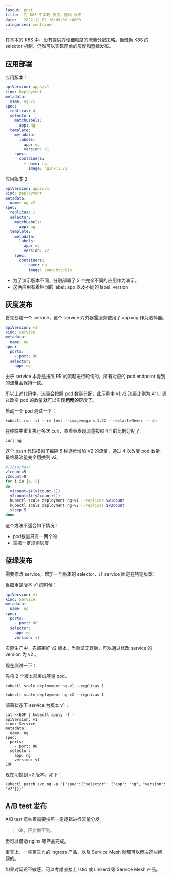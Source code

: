 ```yaml
---
layout: post
title:  在 K8S 中实现 灰度，蓝绿 发布
date:   2022-12-01 16:09:00 +0800
categories: container
---
```


在基本的 K8S 中，没有提供方便细粒度的流量分配策略。但借助 K8S 的 selector 机制，仍然可以实现简单的灰度和蓝绿发布。

## 应用部署

应用版本 1

```yaml
apiVersion: apps/v1
kind: Deployment
metadata:
  name: ng-v1
spec:
  replicas: 4
  selector:
    matchLabels:
      app: ng
  template:
    metadata:
      labels:
        app: ng
        version: v1
    spec:
      containers:
        - name: ng
          image: nginx:1.22
```

应用版本 2

```yaml
apiVersion: apps/v1
kind: Deployment
metadata:
  name: ng-v2
spec:
  replicas: 1
  selector:
    matchLabels:
      app: ng
  template:
    metadata:
      labels:
        app: ng
        version: v2
    spec:
      containers:
        - name: ng
          image: kong/httpbin
```

- 为了演示版本不同，分别部署了 2 个完全不同的应用作为演示。
- 这俩应用有着相同的 label: app 以及不同的 label: version

## 灰度发布

首先创建一个 service，这个 service 对外暴露服务使用了 app=ng 作为选择器。

```yaml
apiVersion: v1
kind: Service
metadata:
  name: ng
spec:
  ports:
    - port: 80
  selector:
    app: ng
```

由于 service 本身是按照 RR 的策略进行轮询的，所有对应的 pod endpoint 得到的流量会保持一致。

所以上述代码中，流量会按照 pod 数量分配，此示例中 v1:v2 流量比例为 4:1。通过改变 pod 的数量就可以实现**粗糙的**灰度了。

启动一个 pod 测试一下：

```shell
kubectl run -it --rm test --image=nginx:1.22 --restart=Never -- sh
```

在终端中重复执行多次 curl，查看会发现流量按照 4:1 的比例分配了。

```shell
curl ng
```

这个 bash 代码模拟了每隔 5 秒逐步增加 V2 的流量，通过 4 次改变 pod 数量，最终将流量完全切换到 v2。

```bash
#!/bin/bash
v1count=5
v2count=0
for i in {1..5}
do
  v1count=$((v1count-1))
  v2count=$((v2count+1))
  kubectl scale deployment ng-v1 --replicas $v1count
  kubectl scale deployment ng-v2 --replicas $v2count
  sleep 5
done
```

这个方法不适合如下情况：

- pod数量只有一两个的
- 需按一定规则灰度

## 蓝绿发布

需要修改 service，增加一个版本的 selector，让 service 固定在特定版本：

当应用是版本 v1 的时候：

```yaml
apiVersion: v1
kind: Service
metadata:
  name: ng
spec:
  ports:
    - port: 80
  selector:
    app: ng
    version: v1
```

实际生产中，先部署好 v2 版本，当验证无误后，可以通过修改 service 的 version 为 v2 。

现在测试一下：

先将 2 个版本部署成等量 pod。

```shell
kubectl scale deployment ng-v1 --replicas 1

kubectl scale deployment ng-v2 --replicas 1
```

部署状态下 service 为版本 v1：

```shell
cat <<EOF | kubectl apply -f -
apiVersion: v1
kind: Service
metadata:
  name: ng
spec:
  ports:
    - port: 80
  selector:
    app: ng
    version: v1
EOF
```

现在切换到 v2 版本，如下：

```shell
kubectl patch svc ng -p '{"spec":{"selector": {"app": "ng", "version": "v2"}}}'
```

## A/B test 发布

A/B test 意味着需要按照一定逻辑进行流量分发。

> 😭，臣妾做不到。

但可以借助 nginx 等产品完成。

事实上，一些第三方的 ingress 产品，以及 Service Mesh 就都可以解决这些问题的。

如果对延迟不敏感，可以考虑直接上 Istio 或 Linkerd 等 Service Mesh 产品。
